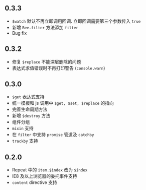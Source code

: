0.3.3
---
- `$watch` 默认不再立即调用回调. 立即回调需要第三个参数传入 `true`
- 新增 `Bee.filter` 方法添加 `filter`
- Bug fix

0.3.2
---
- 修复 `$replace` 不能深层删除的问题
- 表达式求值错误时不再打印警告 (`console.warn`)

0.3.0
---
- `$get` 表达式支持
- 统一模板和 js 调用中 `$get, $set, $replace` 的指向
- 完善生命周期方法
- 新增 `$destroy` 方法
- 组件分组
- `mixin` 支持
- 在 `filter` 中支持 `promise` 管道及 `catchby`
- `trackby` 支持

0.2.0
---
- Repeat 中的 `item.$index` 改为 `$index`
- IE8 及以上浏览器的委托事件支持
- `content` directive 支持